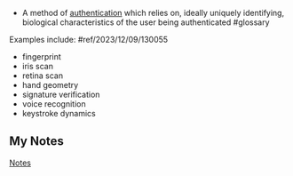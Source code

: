 - A method of [authentication](authentication.md) which relies on, ideally uniquely identifying, biological characteristics of the user being authenticated #glossary 

Examples include: #ref/2023/12/09/130055
- fingerprint
- iris scan
- retina scan
- hand geometry
- signature verification
- voice recognition
- keystroke dynamics
## My Notes
[Notes](mynotes/biometrics-notes.md)

